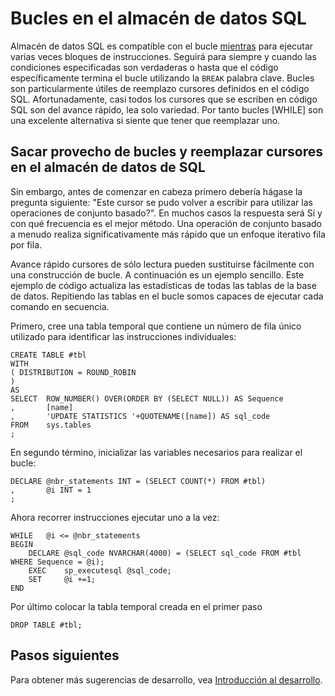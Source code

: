 <properties
   pageTitle="Bucles en el almacén de datos SQL | Microsoft Azure"
   description="Sugerencias para reemplazar cursores en el almacén de datos de SQL Azure para desarrollar soluciones y bucles Transact-SQL."
   services="sql-data-warehouse"
   documentationCenter="NA"
   authors="jrowlandjones"
   manager="barbkess"
   editor=""/>

<tags
   ms.service="sql-data-warehouse"
   ms.devlang="NA"
   ms.topic="article"
   ms.tgt_pltfrm="NA"
   ms.workload="data-services"
   ms.date="06/14/2016"
   ms.author="jrj;barbkess;sonyama"/>

# <a name="loops-in-sql-data-warehouse"></a>Bucles en el almacén de datos SQL
Almacén de datos SQL es compatible con el bucle [mientras][] para ejecutar varias veces bloques de instrucciones. Seguirá para siempre y cuando las condiciones especificadas son verdaderas o hasta que el código específicamente termina el bucle utilizando la `BREAK` palabra clave. Bucles son particularmente útiles de reemplazo cursores definidos en el código SQL. Afortunadamente, casi todos los cursores que se escriben en código SQL son del avance rápido, lea solo variedad. Por tanto bucles [WHILE] son una excelente alternativa si siente que tener que reemplazar uno.

## <a name="leveraging-loops-and-replacing-cursors-in-sql-data-warehouse"></a>Sacar provecho de bucles y reemplazar cursores en el almacén de datos de SQL
Sin embargo, antes de comenzar en cabeza primero debería hágase la pregunta siguiente: "Este cursor se pudo volver a escribir para utilizar las operaciones de conjunto basado?". En muchos casos la respuesta será Sí y con qué frecuencia es el mejor método. Una operación de conjunto basado a menudo realiza significativamente más rápido que un enfoque iterativo fila por fila.

Avance rápido cursores de sólo lectura pueden sustituirse fácilmente con una construcción de bucle. A continuación es un ejemplo sencillo. Este ejemplo de código actualiza las estadísticas de todas las tablas de la base de datos. Repitiendo las tablas en el bucle somos capaces de ejecutar cada comando en secuencia.

Primero, cree una tabla temporal que contiene un número de fila único utilizado para identificar las instrucciones individuales:

```
CREATE TABLE #tbl
WITH
( DISTRIBUTION = ROUND_ROBIN
)
AS
SELECT  ROW_NUMBER() OVER(ORDER BY (SELECT NULL)) AS Sequence
,       [name]
,       'UPDATE STATISTICS '+QUOTENAME([name]) AS sql_code
FROM    sys.tables
;
```

En segundo término, inicializar las variables necesarios para realizar el bucle:

```
DECLARE @nbr_statements INT = (SELECT COUNT(*) FROM #tbl)
,       @i INT = 1
;
```

Ahora recorrer instrucciones ejecutar uno a la vez:

```
WHILE   @i <= @nbr_statements
BEGIN
    DECLARE @sql_code NVARCHAR(4000) = (SELECT sql_code FROM #tbl WHERE Sequence = @i);
    EXEC    sp_executesql @sql_code;
    SET     @i +=1;
END
```

Por último colocar la tabla temporal creada en el primer paso

```
DROP TABLE #tbl;
```


<!--Every topic should have next steps and links to the next logical set of content to keep the customer engaged-->

## <a name="next-steps"></a>Pasos siguientes
Para obtener más sugerencias de desarrollo, vea [Introducción al desarrollo][].

<!--Image references-->

<!--Article references-->
[Introducción al desarrollo]: sql-data-warehouse-overview-develop.md

<!--MSDN references-->
[MIENTRAS]: https://msdn.microsoft.com/library/ms178642.aspx


<!--Other Web references-->
